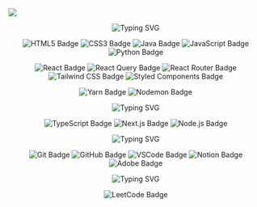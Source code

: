 <img src="https://github.com/user-attachments/assets/49078b05-5dd6-4e53-b6ee-fecbc581f78e" />

<p align="center">
  <img src="https://readme-typing-svg.demolab.com?font=Play&weight=800&size=22&pause=1000&color=000000&background=0C031700&center=true&vCenter=true&width=560&lines=%E2%9C%A8+Tech+Stack+%E2%9C%A8" alt="Typing SVG">
</p>

<p align="center">
  <img src="https://img.shields.io/badge/html5-%23E34F26.svg?style=for-the-badge&logo=html5&logoColor=white" alt="HTML5 Badge">
  <img src="https://img.shields.io/badge/css3-%231572B6.svg?style=for-the-badge&logo=css3&logoColor=white" alt="CSS3 Badge">
  <img src="https://img.shields.io/badge/java-%23ED8B00.svg?style=for-the-badge&logo=openjdk&logoColor=white" alt="Java Badge">
  <img src="https://img.shields.io/badge/javascript-%23323330.svg?style=for-the-badge&logo=javascript&logoColor=%23F7DF1E" alt="JavaScript Badge">
  <img src="https://img.shields.io/badge/python-3670A0?style=for-the-badge&logo=python&logoColor=ffdd54" alt="Python Badge">
</p>

<p align="center">
  <img src="https://img.shields.io/badge/react-%2320232a.svg?style=for-the-badge&logo=react&logoColor=%2361DAFB" alt="React Badge">
  <img src="https://img.shields.io/badge/-React%20Query-FF4154?style=for-the-badge&logo=react%20query&logoColor=white" alt="React Query Badge">
  <img src="https://img.shields.io/badge/React_Router-CA4245?style=for-the-badge&logo=react-router&logoColor=white" alt="React Router Badge">
  <img src="https://img.shields.io/badge/tailwindcss-%2338B2AC.svg?style=for-the-badge&logo=tailwind-css&logoColor=white" alt="Tailwind CSS Badge">
  <img src="https://img.shields.io/badge/styled--components-DB7093?style=for-the-badge&logo=styled-components&logoColor=white" alt="Styled Components Badge">
</p>

<p align="center">
  <img src="https://img.shields.io/badge/yarn-%232C8EBB.svg?style=for-the-badge&logo=yarn&logoColor=white" alt="Yarn Badge">
  <img src="https://img.shields.io/badge/NODEMON-%23323330.svg?style=for-the-badge&logo=nodemon&logoColor=%BBDEAD" alt="Nodemon Badge"> 
</p>

<p align="center">
  <img src="https://readme-typing-svg.demolab.com?font=Play&weight=800&size=22&pause=1000&color=000000&background=0C031700&center=true&vCenter=true&width=560&lines=%E2%9C%A8+In+Progress+%E2%9C%A8" alt="Typing SVG">
</p>

<p align="center">
  <img src="https://img.shields.io/badge/typescript-%23007ACC.svg?style=for-the-badge&logo=typescript&logoColor=white" alt="TypeScript Badge">
  <img src="https://img.shields.io/badge/Next.js-black?style=for-the-badge&logo=next.js&logoColor=white" alt="Next.js Badge">
  <img src="https://img.shields.io/badge/node.js-6DA55F?style=for-the-badge&logo=node.js&logoColor=white" alt="Node.js Badge">
</p>

<p align="center">
  <img src="https://readme-typing-svg.demolab.com?font=Play&weight=800&size=22&pause=1000&color=000000&background=0C031700&center=true&vCenter=true&width=560&lines=%E2%9C%A8+Tools+%E2%9C%A8" alt="Typing SVG">
</p>

<p align="center">
  <img src="https://img.shields.io/badge/git-%23F05033.svg?style=for-the-badge&logo=git&logoColor=white" alt="Git Badge">
  <img src="https://img.shields.io/badge/github-%23121011.svg?style=for-the-badge&logo=github&logoColor=white" alt="GitHub Badge">
  <img src="https://img.shields.io/badge/VSCode-0078d7.svg?style=for-the-badge&logo=visual-studio-code&logoColor=white" alt="VSCode Badge">
  <img src="https://img.shields.io/badge/Notion-%23000000.svg?style=for-the-badge&logo=notion&logoColor=white" alt="Notion Badge">
  <img src="https://img.shields.io/badge/adobe-%23FF0000.svg?style=for-the-badge&logo=adobe&logoColor=white" alt="Adobe Badge">
</p>

<p align="center">
  <img src="https://readme-typing-svg.demolab.com?font=Play&weight=800&size=22&pause=1000&color=000000&background=0C031700&center=true&vCenter=true&width=560&lines=%E2%9C%A8+Problem+Solving+%E2%9C%A8" alt="Typing SVG">
</p>

<p align="center">
  <img src="https://img.shields.io/badge/LeetCode-000000?style=for-the-badge&logo=LeetCode&logoColor=#d16c06" alt="LeetCode Badge">
</p>
